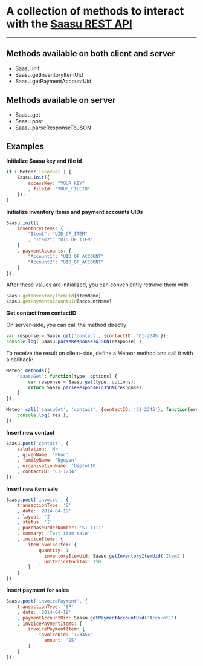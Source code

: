 # A collection of methods to interact with the [Saasu REST API](http://help.saasu.com/api/)

---

## Methods available on both client and server

* Saasu.init
* Saasu.getInventoryItemUid
* Saasu.getPaymentAccountUid

## Methods available on server

* Saasu.get
* Saasu.post
* Saasu.parseResponseToJSON

## Examples

__Initialize Saasu key and file id__

```javascript
if ( Meteor.isServer ) {
    Saasu.init({
        accessKey: "YOUR_KEY"
        , fileId: "YOUR_FILEID"
    });
}
```

__Initialize inventory items and payment accounts UIDs__
```javascript
Saasu.init({
    inventoryItems: {
        "Item1": "UID_OF_ITEM"
        , "Item2": "UID_OF_ITEM"
    }
    , paymentAccounts: {
        "Account1": "UID_OF_ACCOUNT"
        "Account2": "UID_OF_ACCOUNT"
    }
});
```

After these values are initialized, you can conveniently retrieve them with
```javascript
Saasu.getInventoryItemUid[itemName]
Saasu.getPaymentAccountUid[accountName]
```

__Get contact from contactID__

On server-side, you can call the method directly:

```javascript
var response = Saasu.get('contact', {contactID: 'C1-2345'});
console.log( Saasu.parseResponseToJSON(response) );
```

To receive the result on client-side, define a Meteor method and call it with a callback:

```javascript
Meteor.methods({
    'saasuGet': function(type, options) {
        var response = Saasu.get(type, options);
        return Saasu.parseResponseToJSON(response);
    }
});
```

```javascript
Meteor.call('saasuGet', 'contact', {contactID: 'C1-2345'}, function(err, res) {
    console.log( res );
});
```

__Insert new contact__
```javascript
Saasu.post('contact', {
    salutation: 'Mr'
    , givenName: 'Phuc'
    , familyName: 'Nguyen'
    , organisationName: 'UsefulIO'
    , contactID: 'C1-1234'
});
```

__Insert new item sale__
```javascript
Saasu.post('invoice', {
    transactionType: 'S'
    , date: '2014-04-19'
    , layout: 'I'
    , status: 'I'
    , purchaseOrderNumber: 'S1-1111'
    , summary: 'Test item sale'
    , invoiceItems: {
        itemInvoiceItem: {
            quantity: 1
            , inventoryItemUid: Saasu.getInventoryItemUid('Item1')
            , unitPriceInclTax: 150
        }
    }
});
```

__Insert payment for sales__
```javascript
Saasu.post('invoicePayment', {
    transactionType: 'SP'
    , date: '2014-04-19'
    , paymentAccountUid: Saasu.getPaymentAccountUid('Account1')
    , invoicePaymentItems: {
        invoicePaymentItem: {
            invoiceUid: '123456'
            , amount: '25'
        }
    }
});
```